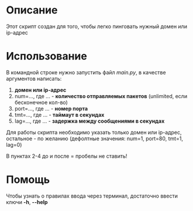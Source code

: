 # Описание
Этот скрипт создан для того, чтобы легко пинговать нужный домен или ip-адрес
# Использование
В командной строке нужно запустить файл *main.py*, в качестве аргументов написать:
1. **домен или ip-адрес**
2. num=..., где ... - **количество отправляемых пакетов** (unlimited, если бесконечное кол-во)
3. port=..., где ... - **номер порта**
4. tmt=..., где ... - **таймаут в секундах**
5. lag=..., где ... - **задержка между сообщениями в секундах**

Для работы скрипта необходимо указать только домен или ip-адрес, остальное - по желанию (дефолтные значения: num=1, port=80, tmt=1, lag=0)

В пунктах 2-4 до и после = пробелы не ставить!
# Помощь
Чтобы узнать о правилах ввода через терминал, достаточно ввести ключи **-h**, **--help** 
